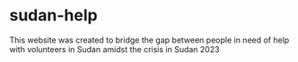 # sudan-help
This website was created to bridge the gap between people in need of help with volunteers in Sudan amidst the crisis in Sudan 2023
